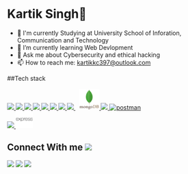 # Kartik Singh👋

- 📖 I'm currently Studying at University School of Inforation, Communication and Technology
- 🌱 I’m currently learning Web Devlopment 
- 💬 Ask me about Cybersecurity and ethical hacking
- 📫 How to reach me: kartikkc397@outlook.com

##Tech stack 
<br>
<br>
 <a href="https://www.java.com" target="_blank"> <img src="https://img.icons8.com/color/50/000000/c-plus-plus-logo.png"/> </a>
    <a href="https://reactjs.org/" target="_blank"> <img src="https://img.icons8.com/color/48/000000/react-native.png"/> </a>
    <!-- <a href="https://spring.io/projects/spring-boot" target="_blank"> <img src="https://img.icons8.com/color/48/000000/spring-logo.png"/> </a>  -->
    <a href="https://developer.mozilla.org/en-US/docs/Web/JavaScript" target="_blank"> <img src="https://img.icons8.com/color/48/000000/javascript.png"/> </a> 
    <a href="https://www.w3.org/html/" target="_blank"> <img src="https://img.icons8.com/color/48/000000/html-5.png"/> </a> 
    <a href="https://www.w3schools.com/css/" target="_blank"> <img src="https://img.icons8.com/color/48/000000/css3.png"/> </a> 
    <a href="https://getbootstrap.com" target="_blank"> <img src="https://img.icons8.com/color/48/000000/bootstrap.png"/> </a> 
    <a href="https://www.python.org" target="_blank"> <img src="https://img.icons8.com/color/48/000000/python.png"/> </a> 
    <a style="padding-right:8px;" href="https://nodejs.org" target="_blank"> <img src="https://img.icons8.com/color/48/000000/nodejs.png"/> </a> 
    <!-- <a style="padding-right:8px;" href="https://www.mysql.com/" target="_blank"> <img src="https://img.icons8.com/fluent/50/000000/mysql-logo.png"/> </a> -->
    <a href="https://www.mongodb.com/" target="_blank"> <img src="https://raw.githubusercontent.com/devicons/devicon/master/icons/mongodb/mongodb-original-wordmark.svg" alt="mongodb" width="48" height="48"/> </a> 
    <a href="https://firebase.google.com/" target="_blank"> <img src="https://img.icons8.com/color/48/000000/firebase.png"/> </a> 
    <a href="https://postman.com" target="_blank"> <img src="https://www.vectorlogo.zone/logos/getpostman/getpostman-icon.svg" alt="postman" width="45" height="45"/> </a>   
    <!-- <a href="https://git-scm.com/" target="_blank"> <img src="https://img.icons8.com/color/48/000000/git.png"/> </a>  -->
    <!-- <a href="https://www.jenkins.io" target="_blank"> <img src="https://www.vectorlogo.zone/logos/jenkins/jenkins-icon.svg" alt="jenkins" width="48" height="48"/> </a>  -->
    <a href="https://redux.js.org" target="_blank"> <img src="https://img.icons8.com/color/48/000000/redux.png"/> </a>
    <a href="https://expressjs.com" target="_blank"> <img src="https://raw.githubusercontent.com/devicons/devicon/master/icons/express/express-original-wordmark.svg" alt="express" width="40" height="40"/> </a>
</p>


## Connect With me <img src = "https://raw.githubusercontent.com/ShahriarShafin/ShahriarShafin/main/Assets/handshake.gif" height="30px"/>

<a href = "https://www.linkedin.com/in/kartikkc397/"><img src="https://img.icons8.com/fluent/48/000000/linkedin.png"/></a>
<a href = "https://twitter.com/kartikkc_397"><img src="https://img.icons8.com/fluent/48/000000/twitter.png"/></a>
<a href = "https://www.instagram.com/kartikkc397/"><img src="https://img.icons8.com/fluent/48/000000/instagram-new.png"/></a>
